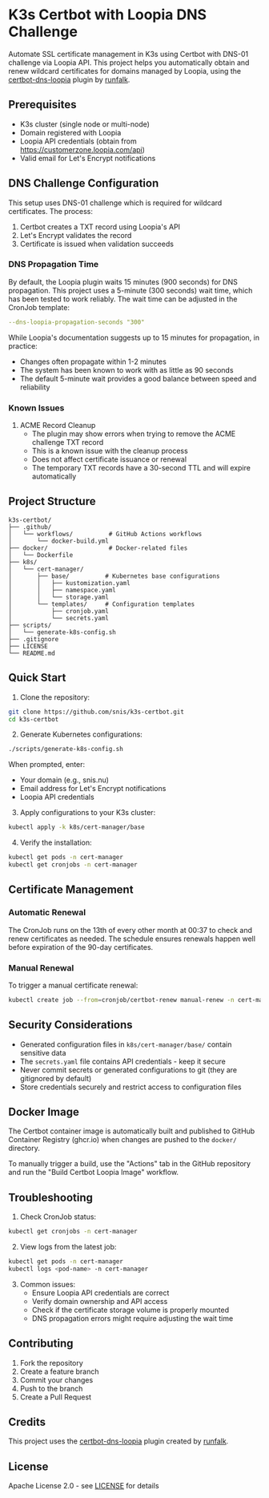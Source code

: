 # K3s Certbot with Loopia DNS Challenge

Automate SSL certificate management in K3s using Certbot with DNS-01 challenge via Loopia API. This project helps you automatically obtain and renew wildcard certificates for domains managed by Loopia, using the [certbot-dns-loopia](https://pypi.org/project/certbot-dns-loopia/) plugin by [runfalk](https://github.com/runfalk).

## Prerequisites

- K3s cluster (single node or multi-node)
- Domain registered with Loopia
- Loopia API credentials (obtain from https://customerzone.loopia.com/api)
- Valid email for Let's Encrypt notifications

## DNS Challenge Configuration

This setup uses DNS-01 challenge which is required for wildcard certificates. The process:
1. Certbot creates a TXT record using Loopia's API
2. Let's Encrypt validates the record
3. Certificate is issued when validation succeeds

### DNS Propagation Time

By default, the Loopia plugin waits 15 minutes (900 seconds) for DNS propagation. This project uses a 5-minute (300 seconds) wait time, which has been tested to work reliably. The wait time can be adjusted in the CronJob template:

```yaml
--dns-loopia-propagation-seconds "300"
```

While Loopia's documentation suggests up to 15 minutes for propagation, in practice:
- Changes often propagate within 1-2 minutes
- The system has been known to work with as little as 90 seconds
- The default 5-minute wait provides a good balance between speed and reliability

### Known Issues

1. ACME Record Cleanup
   - The plugin may show errors when trying to remove the ACME challenge TXT record
   - This is a known issue with the cleanup process
   - Does not affect certificate issuance or renewal
   - The temporary TXT records have a 30-second TTL and will expire automatically

## Project Structure

```
k3s-certbot/
├── .github/
│   └── workflows/          # GitHub Actions workflows
│       └── docker-build.yml
├── docker/                 # Docker-related files
│   └── Dockerfile
├── k8s/
│   └── cert-manager/
│       ├── base/          # Kubernetes base configurations
│       │   ├── kustomization.yaml
│       │   ├── namespace.yaml
│       │   └── storage.yaml
│       └── templates/     # Configuration templates
│           ├── cronjob.yaml
│           └── secrets.yaml
├── scripts/
│   └── generate-k8s-config.sh
├── .gitignore
├── LICENSE
└── README.md
```

## Quick Start

1. Clone the repository:
```bash
git clone https://github.com/snis/k3s-certbot.git
cd k3s-certbot
```

2. Generate Kubernetes configurations:
```bash
./scripts/generate-k8s-config.sh
```
When prompted, enter:
- Your domain (e.g., snis.nu)
- Email address for Let's Encrypt notifications
- Loopia API credentials

3. Apply configurations to your K3s cluster:
```bash
kubectl apply -k k8s/cert-manager/base
```

4. Verify the installation:
```bash
kubectl get pods -n cert-manager
kubectl get cronjobs -n cert-manager
```

## Certificate Management

### Automatic Renewal
The CronJob runs on the 13th of every other month at 00:37 to check and renew certificates as needed. The schedule ensures renewals happen well before expiration of the 90-day certificates.

### Manual Renewal
To trigger a manual certificate renewal:
```bash
kubectl create job --from=cronjob/certbot-renew manual-renew -n cert-manager
```

## Security Considerations

- Generated configuration files in `k8s/cert-manager/base/` contain sensitive data
- The `secrets.yaml` file contains API credentials - keep it secure
- Never commit secrets or generated configurations to git (they are gitignored by default)
- Store credentials securely and restrict access to configuration files

## Docker Image

The Certbot container image is automatically built and published to GitHub Container Registry (ghcr.io) when changes are pushed to the `docker/` directory.

To manually trigger a build, use the "Actions" tab in the GitHub repository and run the "Build Certbot Loopia Image" workflow.

## Troubleshooting

1. Check CronJob status:
```bash
kubectl get cronjobs -n cert-manager
```

2. View logs from the latest job:
```bash
kubectl get pods -n cert-manager
kubectl logs <pod-name> -n cert-manager
```

3. Common issues:
   - Ensure Loopia API credentials are correct
   - Verify domain ownership and API access
   - Check if the certificate storage volume is properly mounted
   - DNS propagation errors might require adjusting the wait time

## Contributing

1. Fork the repository
2. Create a feature branch
3. Commit your changes
4. Push to the branch
5. Create a Pull Request

## Credits

This project uses the [certbot-dns-loopia](https://pypi.org/project/certbot-dns-loopia/) plugin created by [runfalk](https://github.com/runfalk).

## License

Apache License 2.0 - see [LICENSE](LICENSE) for details
